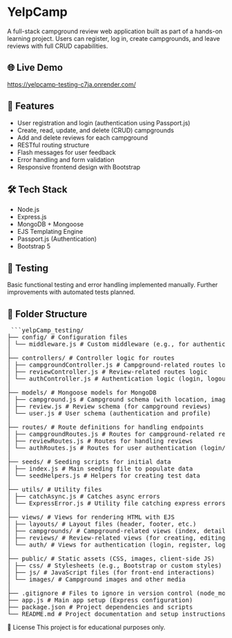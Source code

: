 # YelpCamp

A full-stack campground review web application built as part of a hands-on learning project. Users can register, log in, create campgrounds, and leave reviews with full CRUD capabilities.

## 🌐 Live Demo

https://yelpcamp-testing-c7ja.onrender.com/

## 🚀 Features

- User registration and login (authentication using Passport.js)
- Create, read, update, and delete (CRUD) campgrounds
- Add and delete reviews for each campground
- RESTful routing structure
- Flash messages for user feedback
- Error handling and form validation
- Responsive frontend design with Bootstrap

## 🛠 Tech Stack

- Node.js
- Express.js
- MongoDB + Mongoose
- EJS Templating Engine
- Passport.js (Authentication)
- Bootstrap 5

## 🧪 Testing

Basic functional testing and error handling implemented manually. Further improvements with automated tests planned.

## 📂 Folder Structure

<pre> ```yelpCamp_testing/
├── config/ # Configuration files
│ └── middleware.js # Custom middleware (e.g., for authentication checks)
│
├── controllers/ # Controller logic for routes
│ ├── campgroundController.js # Campground-related routes logic
│ ├── reviewController.js # Review-related routes logic
│ └── authController.js # Authentication logic (login, logout, register)
│
├── models/ # Mongoose models for MongoDB
│ ├── campground.js # Campground schema (with location, images, etc.)
│ ├── review.js # Review schema (for campground reviews)
│ └── user.js # User schema (authentication and profile)
│
├── routes/ # Route definitions for handling endpoints
│ ├── campgroundRoutes.js # Routes for campground-related requests
│ ├── reviewRoutes.js # Routes for handling reviews
│ └── authRoutes.js # Routes for user authentication (login/register)
│
├── seeds/ # Seeding scripts for initial data
│ ├── index.js # Main seeding file to populate data
│ └── seedHelpers.js # Helpers for creating test data
│
├── utils/ # Utility files
│ ├── catchAsync.js # Catches async errors
│ └── ExpressError.js # Utility file catching express errors
│
├── views/ # Views for rendering HTML with EJS
│ ├── layouts/ # Layout files (header, footer, etc.)
│ ├── campgrounds/ # Campground-related views (index, details, create)
│ ├── reviews/ # Review-related views (for creating, editing, listing)
│ └── auth/ # Views for authentication (login, register, logout)
│
├── public/ # Static assets (CSS, images, client-side JS)
│ ├── css/ # Stylesheets (e.g., Bootstrap or custom styles)
│ ├── js/ # JavaScript files (for front-end interactions)
│ └── images/ # Campground images and other media
│
├── .gitignore # Files to ignore in version control (node_modules, logs)
├── app.js # Main app setup (Express configuration)
├── package.json # Project dependencies and scripts
└── README.md # Project documentation and setup instructions``` </pre>

📄 License
This project is for educational purposes only.
